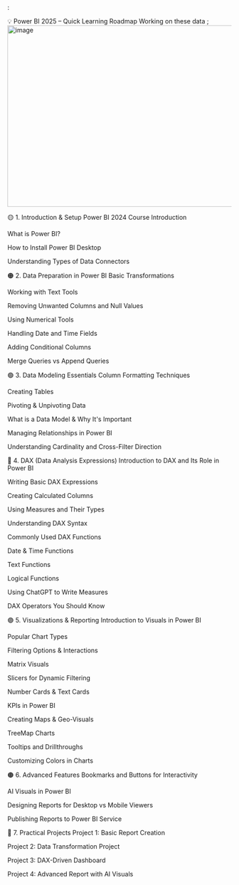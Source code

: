 :

💡 Power BI 2025 – Quick Learning Roadmap
Working on these data ;
<img width="1085" height="408" alt="image" src="https://github.com/user-attachments/assets/c7e345a7-e3a6-4482-ad3a-aa9674be964c" />

🟡 1. Introduction & Setup
Power BI 2024 Course Introduction

What is Power BI?

How to Install Power BI Desktop

Understanding Types of Data Connectors

🟠 2. Data Preparation in Power BI
Basic Transformations

Working with Text Tools

Removing Unwanted Columns and Null Values

Using Numerical Tools

Handling Date and Time Fields

Adding Conditional Columns

Merge Queries vs Append Queries

🟢 3. Data Modeling Essentials
Column Formatting Techniques

Creating Tables

Pivoting & Unpivoting Data

What is a Data Model & Why It's Important

Managing Relationships in Power BI

Understanding Cardinality and Cross-Filter Direction

🔵 4. DAX (Data Analysis Expressions)
Introduction to DAX and Its Role in Power BI

Writing Basic DAX Expressions

Creating Calculated Columns

Using Measures and Their Types

Understanding DAX Syntax

Commonly Used DAX Functions

Date & Time Functions

Text Functions

Logical Functions

Using ChatGPT to Write Measures

DAX Operators You Should Know

🟣 5. Visualizations & Reporting
Introduction to Visuals in Power BI

Popular Chart Types

Filtering Options & Interactions

Matrix Visuals

Slicers for Dynamic Filtering

Number Cards & Text Cards

KPIs in Power BI

Creating Maps & Geo-Visuals

TreeMap Charts

Tooltips and Drillthroughs

Customizing Colors in Charts

🟤 6. Advanced Features
Bookmarks and Buttons for Interactivity

AI Visuals in Power BI

Designing Reports for Desktop vs Mobile Viewers

Publishing Reports to Power BI Service

🔶 7. Practical Projects
Project 1: Basic Report Creation

Project 2: Data Transformation Project

Project 3: DAX-Driven Dashboard

Project 4: Advanced Report with AI Visuals

